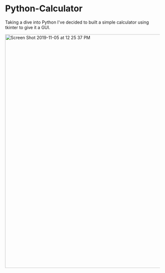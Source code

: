 # Python-Calculator

Taking a dive into Python I've decided to built a simple calculator using tkinter to give it a GUI.

<img width="760" alt="Screen Shot 2019-11-05 at 12 25 37 PM" src="https://user-images.githubusercontent.com/47336359/68235494-f4f8d100-ffc8-11e9-959d-9607490f15f2.png">

